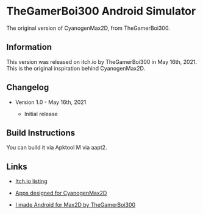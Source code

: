 # TheGamerBoi300 Android Simulator

The original version of CyanogenMax2D, from TheGamerBoi300. 

## Information

This version was released on itch.io by TheGamerBoi300
in May 16th, 2021. This is the original inspiration behind CyanogenMax2D. 

## Changelog
* Version 1.0 - May 16th, 2021

  * Initial release

## Build Instructions 
You can build it via Apktool M via aapt2. 

## Links

* [Itch.io listing](https://lucss21a.itch.io/CyanogenMax2D) 

* [Apps designed for CyanogenMax2D](https://lucss21a.itch.io/CyanogenMax2D-apps)

* [I made Android for Max2D by TheGamerBoi300](https://thegamerboi300.itch.io/i-made-android-in-max2d) 
